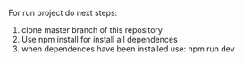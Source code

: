  For run project do next steps:
1. clone master branch of this repository
2. Use npm install for install all dependences
3. when dependences have been installed use: npm run dev
